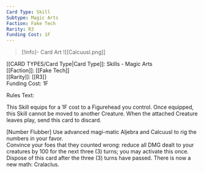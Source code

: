 ```yaml
---
Card Type: Skill
Subtype: Magic Arts
Faction: Fake Tech
Rarity: R3
Funding Cost: 1F
---
```

> [!info]- Card Art
> ![[Calcuusl.png]]

[[CARD TYPES/Card Type|Card Type]]: Skills - Magic Arts  
[[Faction]]: [[Fake Tech]]  
[[Rarity]]: [[R3]]  
Funding Cost: 1F  

Rules Text:  

This Skill equips for a 1F cost to a Figurehead you control.
Once equipped, this Skill cannot be moved to another Creature.
When the attached Creature leaves play, send this card to discard.  

[Number Flubber] Use advanced magi-matic Aljebra and Calcuusl to rig the numbers in your favor.  
Convince your foes that they counted wrong: reduce all DMG dealt to your creatures by 100 for the next three (3) turns; you may activate this once.
Dispose of this card after the three (3) turns have passed. There is now a new math: Cralaclus.  